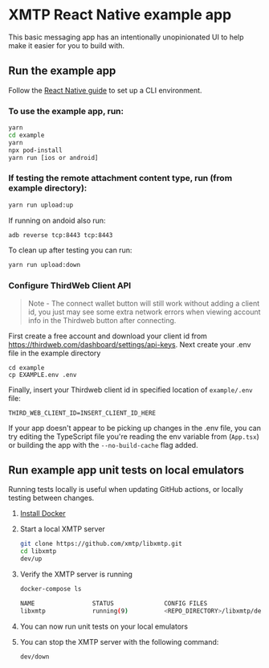 # XMTP React Native example app

This basic messaging app has an intentionally unopinionated UI to help make it easier for you to build with.

## Run the example app
Follow the [React Native guide](https://reactnative.dev/docs/environment-setup) to set up a CLI environment.

### To use the example app, run:

```bash
yarn
cd example
yarn
npx pod-install
yarn run [ios or android]
```

### If testing the remote attachment content type, run (from example directory):

```bash
yarn run upload:up
```

If running on andoid also run:

```bash
adb reverse tcp:8443 tcp:8443
```

To clean up after testing you can run:

```bash
yarn run upload:down
```

### Configure ThirdWeb Client API

> Note - The connect wallet button will still work without adding a client id, you just may see some extra network errors when viewing account info in the Thirdweb button after connecting.

First create a free account and download your client id from https://thirdweb.com/dashboard/settings/api-keys. Next create your .env file in the example directory

```
cd example
cp EXAMPLE.env .env
```
Finally, insert your Thirdweb client id in specified location of `example/.env` file:
```
THIRD_WEB_CLIENT_ID=INSERT_CLIENT_ID_HERE
```

If your app doesn't appear to be picking up changes in the .env file, you can try editing the TypeScript file you're reading the env variable from (`App.tsx`) or building the app with the `--no-build-cache` flag added.


## Run example app unit tests on local emulators
Running tests locally is useful when updating GitHub actions, or locally testing between changes.

1. [Install Docker](https://docs.docker.com/get-started/get-docker/)

2. Start a local XMTP server
    ```bash
    git clone https://github.com/xmtp/libxmtp.git
    cd libxmtp
    dev/up
    ```
3. Verify the XMTP server is running
    ```bash
    docker-compose ls

    NAME                STATUS              CONFIG FILES
    libxmtp             running(9)          <REPO_DIRECTORY>/libxmtp/dev/docker/docker-compose.yml
    ```
4. You can now run unit tests on your local emulators
5. You can stop the XMTP server with the following command:
    ```bash
    dev/down
    ```

